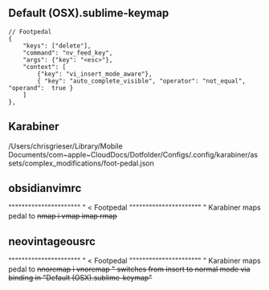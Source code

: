 ## Default (OSX).sublime-keymap
	// Footpedal
	{
		"keys": ["delete"],
		"command": "nv_feed_key",
		"args": {"key": "<esc>"},
		"context": [
			{"key": "vi_insert_mode_aware"},
			{ "key": "auto_complete_visible", "operator": "not_equal", "operand":  true }
		]
	},

## Karabiner
/Users/chrisgrieser/Library/Mobile Documents/com~apple~CloudDocs/Dotfolder/Configs/.config/karabiner/assets/complex_modifications/foot-pedal.json

## obsidianvimrc
""""""""""""""""""""""
" < Footpedal
""""""""""""""""""""""
" Karabiner maps pedal to <Del>
nmap <Del> i
vmap <Del> <Esc>
imap <Del> <Esc>
rmap <Del> <Esc>

## neovintageousrc
""""""""""""""""""""""
" < Footpedal
""""""""""""""""""""""
" Karabiner maps pedal to <Del>
nnoremap <Del> i
vnoremap <Del> <Esc>
" switches from insert to normal mode via binding in "Default (OSX).sublime-keymap"
